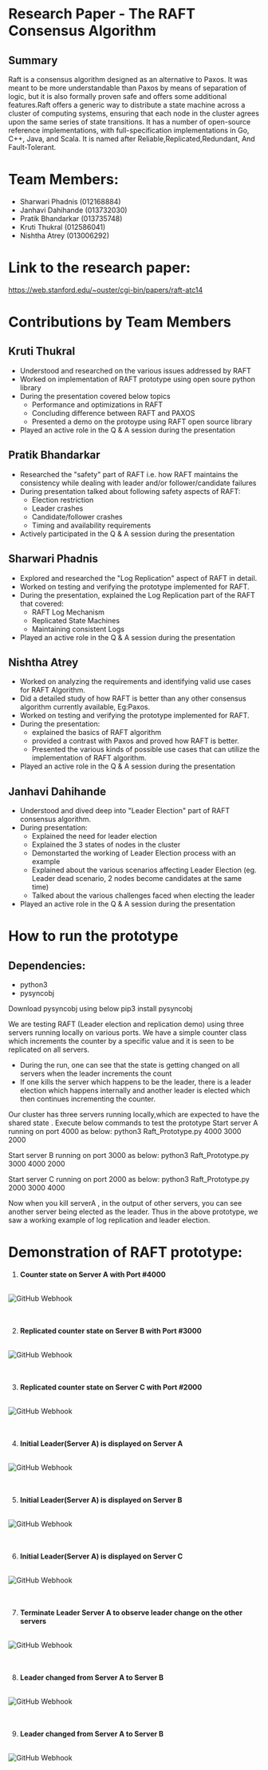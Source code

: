 # Research Paper - The RAFT Consensus Algorithm 
## Summary
Raft is a consensus algorithm designed as an alternative to Paxos. It was meant to be more understandable than Paxos by means of separation of logic, but it is also formally proven safe and offers some additional features.Raft offers a generic way to distribute a state machine across a cluster of computing systems, ensuring that each node in the cluster agrees upon the same series of state transitions. It has a number of open-source reference implementations, with full-specification implementations in Go, C++, Java, and Scala. It is named after Reliable,Replicated,Redundant, And Fault-Tolerant.

# Team Members:
* Sharwari Phadnis (012168884)
* Janhavi Dahihande (013732030)
* Pratik Bhandarkar (013735748)
* Kruti Thukral (012586041)
* Nishtha Atrey (013006292)

# Link to the research paper:
https://web.stanford.edu/~ouster/cgi-bin/papers/raft-atc14
# Contributions by Team Members
## Kruti Thukral
* Understood and researched on the various issues addressed by RAFT
* Worked on implementation of RAFT prototype using open soure python library 
* During the presentation covered below topics
  - Performance and optimizations in RAFT
  - Concluding difference between RAFT and PAXOS
  - Presented a demo on the protoype using RAFT open source library
* Played an active role in the Q & A session during the presentation

## Pratik Bhandarkar
* Researched the "safety" part of RAFT i.e. how RAFT maintains the consistency while dealing with leader and/or follower/candidate failures
* During presentation talked about following safety aspects of RAFT:
  - Election restriction
  - Leader crashes
  - Candidate/follower crashes
  - Timing and availability requirements
* Actively participated in the Q & A session during the presentation

## Sharwari Phadnis
* Explored and researched the "Log Replication" aspect of RAFT in detail.
* Worked on testing and verifying the prototype implemented for RAFT.
* During the presentation, explained the Log Replication part of the RAFT that covered:
  - RAFT Log Mechanism
  - Replicated State Machines
  - Maintaining consistent Logs
* Played an active role in the Q & A session during the presentation

## Nishtha Atrey
* Worked on analyzing the requirements and identifying valid use cases for RAFT Algorithm.
* Did a detailed study of how RAFT is better than any other consensus algorithm currently available, Eg:Paxos.
* Worked on testing and verifying the prototype implemented for RAFT.
* During the presentation:
  - explained the basics of RAFT algorithm
  - provided a contrast with Paxos and proved how RAFT is better.
  - Presented the various kinds of possible use cases that can utilize the implementation of RAFT algorithm.
* Played an active role in the Q & A session during the presentation

## Janhavi Dahihande
* Understood and dived deep into "Leader Election" part of RAFT consensus algorithm.
* During presentation:
  - Explained the need for leader election
  - Explained the 3 states of nodes in the cluster
  - Demonstarted the working of Leader Election process with an example
  - Explained about the various scenarios affecting Leader Election (eg. Leader dead scenario, 2 nodes become candidates at the same time)
  - Talked about the various challenges faced when electing the leader
* Played an active role in the Q & A session during the presentation

# How to run the prototype
## Dependencies:
* python3
* pysyncobj

Download pysyncobj using below
pip3 install pysyncobj

We are testing RAFT (Leader election and replication demo) using three servers running locally on various ports. We have a simple counter class which increments the counter by a specific value and it is seen to be replicated on all servers. 
- During the run, one can see that the state is getting changed on all servers when the leader increments the count
- If one kills the server which happens to be the leader, there is a leader election which happens internally and another leader is elected which then continues incrementing the counter.

Our cluster has three servers running locally,which are expected to have the shared state . Execute below commands to test the prototype
Start server A running on port 4000 as below:
python3 Raft_Prototype.py 4000 3000 2000 

Start server B running on port 3000 as below:
python3 Raft_Prototype.py 3000 4000 2000

Start server C running on port 2000 as below:
python3 Raft_Prototype.py 2000 3000 4000

Now when you kill serverA , in the output of other servers, you can see another server being elected as the leader.
Thus in the above prototype, we saw a working example of log replication and leader election.

# Demonstration of RAFT prototype:

1. **Counter state on Server A with Port #4000**<br/><br/>

![GitHub Webhook](./Screenshots/ServerB.png)<br/><br/><br/>

2. **Replicated counter state on Server B with Port #3000**<br/><br/>

![GitHub Webhook](./Screenshots/ServerC.png)<br/><br/><br/>

3. **Replicated counter state on Server C with Port #2000**<br/><br/>

![GitHub Webhook](./Screenshots/ServerA.png)<br/><br/><br/>

4. **Initial Leader(Server A) is displayed on Server A**<br/><br/>

![GitHub Webhook](./Screenshots/ShowLeaderOnServerA.png)<br/><br/><br/>

5. **Initial Leader(Server A) is displayed on Server B**<br/><br/>

![GitHub Webhook](./Screenshots/ShowLeaderOnServerB.png)<br/><br/><br/>

6. **Initial Leader(Server A) is displayed on Server C**<br/><br/>

![GitHub Webhook](./Screenshots/ShowLeaderOnServerC.png)<br/><br/><br/>

7. **Terminate Leader Server A to observe leader change on the other servers**<br/><br/>

![GitHub Webhook](./Screenshots/KillServerA.png)<br/><br/><br/>

8. **Leader changed from Server A to Server B**<br/><br/>

![GitHub Webhook](./Screenshots/ShowleaderChangeOnServerB.png)<br/><br/><br/>

9. **Leader changed from Server A to Server B**<br/><br/>

![GitHub Webhook](./Screenshots/ShowleaderChangeOnServerC.png)<br/><br/><br/>
